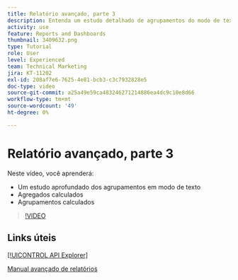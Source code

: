```yaml
---
title: Relatório avançado, parte 3
description: Entenda um estudo detalhado de agrupamentos do modo de texto, agregados calculados e agrupamentos calculados.
activity: use
feature: Reports and Dashboards
thumbnail: 3409632.png
type: Tutorial
role: User
level: Experienced
team: Technical Marketing
jira: KT-11202
exl-id: 208af7e6-7625-4e81-bcb3-c3c7932828e5
doc-type: video
source-git-commit: a25a49e59ca483246271214886ea4dc9c10e8d66
workflow-type: tm+mt
source-wordcount: '49'
ht-degree: 0%

---
```


# Relatório avançado, parte 3

Neste vídeo, você aprenderá:

* Um estudo aprofundado dos agrupamentos em modo de texto
* Agregados calculados
* Agrupamentos calculados

>[!VIDEO](https://video.tv.adobe.com/v/3409635/?quality=12&learn=on)

## Links úteis

[[!UICONTROL API Explorer]](https://developer.adobe.com/workfront/api-explorer/)

[Manual avançado de relatórios](/help/assets/advanced-reporting-manual.pdf)
